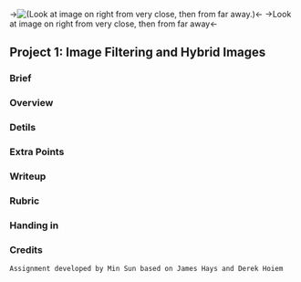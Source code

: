 ->![(Look at image on right from very close, then from far away.)](https://github.com/NTHU-EE-CV-2014-Fall/homework1/blob/master/data/hybrid_image_example.jpg)<-
->Look at image on right from very close, then from far away<-
## Project 1: Image Filtering and Hybrid Images
### Brief

### Overview

### Detils

### Extra Points

### Writeup

### Rubric

### Handing in

### Credits
	Assignment developed by Min Sun based on James Hays and Derek Hoiem

